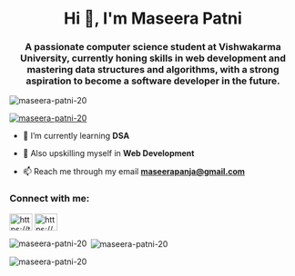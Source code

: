 <h1 align="center">Hi 👋, I'm Maseera Patni</h1>
<h3 align="center">A passionate computer science student at Vishwakarma University, currently honing skills in web development and mastering data structures and algorithms, with a strong aspiration to become a software developer in the future.</h3>

<p align="left"> <img src="https://komarev.com/ghpvc/?username=maseera-patni-20&label=Profile%20views&color=0e75b6&style=flat" alt="maseera-patni-20" /> </p>

<p align="left"> <a href="https://github.com/ryo-ma/github-profile-trophy"><img src="https://github-profile-trophy.vercel.app/?username=maseera-patni-20" alt="maseera-patni-20" /></a> </p>

- 🌱 I’m currently learning **DSA**

- 🌱 Also upskilling myself in **Web Development**

- 📫 Reach me through my email **maseerapanja@gmail.com**

<h3 align="left">Connect with me:</h3>
<p align="left">
<a href="https://twitter.com/https://twitter.com/maseerapan65035" target="blank"><img align="center" src="https://raw.githubusercontent.com/rahuldkjain/github-profile-readme-generator/master/src/images/icons/Social/twitter.svg" alt="https://twitter.com/maseerapan65035" height="30" width="40" /></a>
<a href="https://linkedin.com/in/https://www.linkedin.com/in/maseera-patni/" target="blank"><img align="center" src="https://raw.githubusercontent.com/rahuldkjain/github-profile-readme-generator/master/src/images/icons/Social/linked-in-alt.svg" alt="https://www.linkedin.com/in/maseera-patni/" height="30" width="40" /></a>
</p>

<p><img align="left" src="https://github-readme-stats.vercel.app/api/top-langs?username=maseera-patni-20&show_icons=true&locale=en&layout=compact" alt="maseera-patni-20" /></p>

<p>&nbsp;<img align="center" src="https://github-readme-stats.vercel.app/api?username=maseera-patni-20&show_icons=true&locale=en" alt="maseera-patni-20" /></p>

<p><img align="center" src="https://github-readme-streak-stats.herokuapp.com/?user=maseera-patni-20&" alt="maseera-patni-20" /></p>
